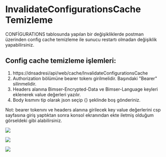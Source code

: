 # InvalidateConfigurationsCache Temizleme

CONFİGURATIONS tablosunda yapılan bir değişikliklerde postman üzerinden config cache temizleme ile sunucu restartı olmadan değişiklik yapabilirsiniz.

## Config cache temizleme işlemleri:

1) https://dnsadresi/api/web/cache/InvalidateConfigurationsCache
2) Authorization bölümüne bearer tokenı girilmelidir. Başındaki "Bearer" silinmelidir.
3) Headers alanına Bimser-Encrypted-Data ve Bimser-Language keyleri eklenerek value değerleri yazılır. 
4) Body kısmını tip olarak json seçip {} şeklinde boş gönderiniz.

Not: bearer tokenını ve headers alanına girilecek key value değerlerini csp sayfasına giriş yaptıktan sonra konsol ekranından ekte iletmiş olduğum görseldeki gibi alabilirsiniz. 


![](https://docsbimser.blob.core.windows.net/imagecontainer/c1-ee649738-8a2d-47e5-ab68-5c669139e4c2.png)

![](https://docsbimser.blob.core.windows.net/imagecontainer/c2-58996667-41a5-4e07-9cc4-285f1894f809.png)

![](https://docsbimser.blob.core.windows.net/imagecontainer/c3-34a86269-06d1-4d80-88b1-6fbe699aa612.png)
